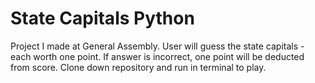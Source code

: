 # State Capitals Python

Project I made at General Assembly. User will guess the state capitals - each worth one point. If answer is incorrect, one point will be deducted from score. Clone down repository and run in terminal to play.
